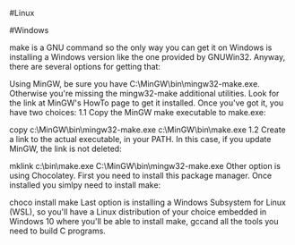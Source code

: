 #Linux

#Windows

make is a GNU command so the only way you can get it on Windows is installing a Windows version like the one provided
 by GNUWin32. Anyway, there are several options for getting that:

Using MinGW, be sure you have C:\MinGW\bin\mingw32-make.exe. Otherwise you're missing the mingw32-make additional
 utilities. Look for the link at MinGW's HowTo page to get it installed. Once you've got it, you have two choices:
1.1 Copy the MinGW make executable to make.exe:

copy c:\MinGW\bin\mingw32-make.exe c:\MinGW\bin\make.exe
1.2 Create a link to the actual executable, in your PATH. In this case, if you update MinGW, the link is not deleted:

mklink c:\bin\make.exe C:\MinGW\bin\mingw32-make.exe
Other option is using Chocolatey. First you need to install this package manager. Once installed you simlpy need to 
install make:

choco install make
Last option is installing a Windows Subsystem for Linux (WSL), so you'll have a Linux distribution of your choice 
embedded in Windows 10 where you'll be able to install make, gccand all the tools you need to build C programs.